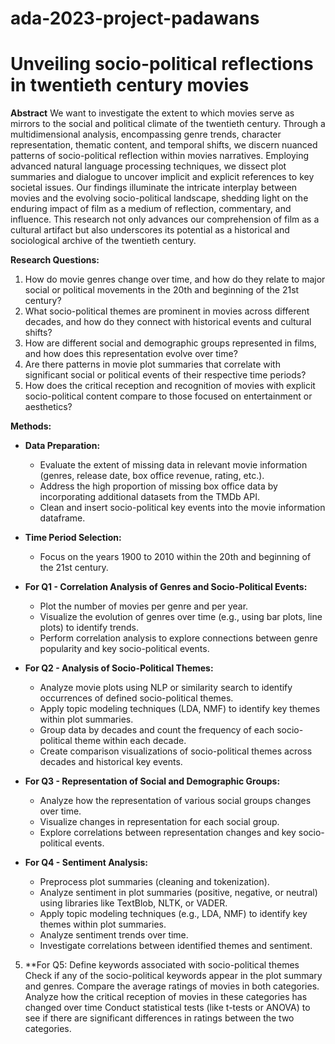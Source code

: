 # ada-2023-project-padawans
# Unveiling socio-political reflections in twentieth century movies


**Abstract** 
We want to investigate the extent to which movies serve as mirrors to the social and political climate of the twentieth century. Through a multidimensional analysis, encompassing genre trends, character representation, thematic content, and temporal shifts, we discern nuanced patterns of socio-political reflection within movies narratives. Employing advanced natural language processing techniques, we dissect plot summaries and dialogue to uncover implicit and explicit references to key societal issues. Our findings illuminate the intricate interplay between movies and the evolving socio-political landscape, shedding light on the enduring impact of film as a medium of reflection, commentary, and influence. This research not only advances our comprehension of film as a cultural artifact but also underscores its potential as a historical and sociological archive of the twentieth century.


**Research Questions:**
1. How do movie genres change over time, and how do they relate to major social or political movements in the 20th and beginning of the 21st century?
2. What socio-political themes are prominent in movies across different decades, and how do they connect with historical events and cultural shifts?
3. How are different social and demographic groups represented in films, and how does this representation evolve over time?
4. Are there patterns in movie plot summaries that correlate with significant social or political events of their respective time periods?
5. How does the critical reception and recognition of movies with explicit socio-political content compare to those focused on entertainment or aesthetics?

**Methods:**
- **Data Preparation:**
  - Evaluate the extent of missing data in relevant movie information (genres, release date, box office revenue, rating, etc.).
  - Address the high proportion of missing box office data by incorporating additional datasets from the TMDb API.
  - Clean and insert socio-political key events into the movie information dataframe.

- **Time Period Selection:**
  - Focus on the years 1900 to 2010 within the 20th and beginning of the 21st century.

- **For Q1 - Correlation Analysis of Genres and Socio-Political Events:**
  - Plot the number of movies per genre and per year.
  - Visualize the evolution of genres over time (e.g., using bar plots, line plots) to identify trends.
  - Perform correlation analysis to explore connections between genre popularity and key socio-political events.

- **For Q2 - Analysis of Socio-Political Themes:**
  - Analyze movie plots using NLP or similarity search to identify occurrences of defined socio-political themes.
  - Apply topic modeling techniques (LDA, NMF) to identify key themes within plot summaries.
  - Group data by decades and count the frequency of each socio-political theme within each decade.
  - Create comparison visualizations of socio-political themes across decades and historical key events.

- **For Q3 - Representation of Social and Demographic Groups:**
  - Analyze how the representation of various social groups changes over time.
  - Visualize changes in representation for each social group.
  - Explore correlations between representation changes and key socio-political events.

- **For Q4 - Sentiment Analysis:**
  - Preprocess plot summaries (cleaning and tokenization).
  - Analyze sentiment in plot summaries (positive, negative, or neutral) using libraries like TextBlob, NLTK, or VADER.
  - Apply topic modeling techniques (e.g., LDA, NMF) to identify key themes within plot summaries.
  - Analyze sentiment trends over time.
  - Investigate correlations between identified themes and sentiment.
5. **For Q5:
Define keywords associated with socio-political themes
Check if any of the socio-political keywords appear in the plot summary and genres.
Compare the average ratings of movies in both categories.
Analyze how the critical reception of movies in these categories has changed over time
Conduct statistical tests (like t-tests or ANOVA) to see if there are significant differences in ratings between the two categories.
